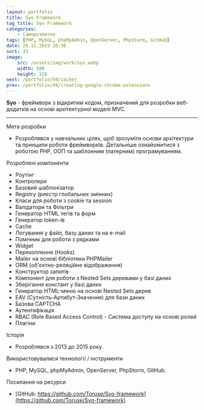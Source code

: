 ```yaml
---
layout: portfolio
title: Syo Framework
tag_title: Syo Framework
categories:
    - Саморозвиток
tags: [PHP, MySQL, phpMyAdmin, OpenServer, PhpStorm, GitHub]
date: 29.11.2019 20:38
sort: 33
image: 
    src: /assets/img/work/syo.webp 
    width: 500
    height: 328
next: /portfolio/50/zachet
prev: /portfolio/49/creating-google-chrome-extensions
---
```


**Syo** - фреймворк з відкритим кодом, призначений для розробки веб-додатків на основі архітектурної моделі MVC.

---

Мета розробки

* Розроблявся у навчальних цілях, щоб зрозуміти основи архітектури та принципи роботи фреймворків. Детальніше
ознайомитися з роботою PHP, ООП та шаблонним (патерним) програмуванням.

Розроблені компоненти

* Роутінг
* Контролери
* Базовий шаблонізатор
* Registry (реєстр глобальних змінних)
* Класи для роботи з cookie та session
* Валідатори та Фільтри
* Генератор HTML тегів та форм
* Генератор token-ів
* Cache
* Логування у файл, базу даних та на e-mail
* Помічник для роботи з рядками
* Widget
* Перехоплення (Hooks)
* Mailer на основі бібліотеки PHPMailer
* ORM (об'єктно-реляційне відображення)
* Конструктор запитів
* Компонент для роботи з Nested Sets деревами у базі даних
* Зберігання констант у базі даних
* Генератор HTML-меню на основі Nested Sets дерев
* EAV (Сутність-Артибут-Значення) для бази даних
* Базова CAPTCHA
* Аутентифікація
* RBAC (Role Based Access Control) - Система доступу на основі ролей
* Плагіни

Історія

* Розроблявся з 2013 до 2015 року.

Використовувалися технології / інструменти

* PHP, MySQL, phpMyAdmin, OpenServer, PhpStorm, GitHub.

Посилання на ресурси

* [GitHub: https://github.com/Toruse/Syo-framework](https://github.com/Toruse/Syo-framework)


